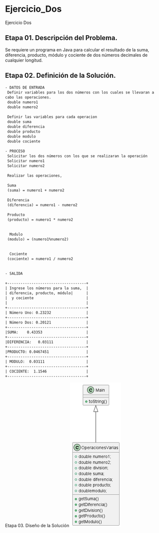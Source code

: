 # Ejercicio_Dos
Ejercicio Dos

## Etapa 01.  Descripción del Problema.
Se requiere un programa en Java para calcular el resultado de la suma, diferencia, producto, módulo y cociente de dos números decimales de cualquier longitud.

## Etapa 02. Definición de la Solución.
~~~
- DATOS DE ENTRADA
 Definir variables para los dos números con los cuales se llevaran a cabo las operaciones.
 double numero1
 double numero2
 
 Definir las variables para cada operacion
 double suma
 double diferencia
 double producto
 double modulo
 double cociente

- PROCESO
 Solicitar los dos números con los que se realizaran la operación
 Solicitar numero1
 Solicitar numero2
 
 Realizar las operaciones,
 
 Suma 
 (suma) = numero1 + numero2
 
 Diferencia
 (diferencia) = numero1 - numero2
 
 Producto 
 (producto) = numero1 * numero2
 
 
  Modulo
 (modulo) = (numero1%numero2)
 
 
  Cociente
 (cociente) = numero1 / numero2 
 

- SALIDA

+------------------------------------+   
| Ingrese los números para la suma,  |
| diferencia, producto, módulo|      |
|  y cociente                        |
|                                    |
+------------------------------------+
| Número Uno: 0.23232                |
+------------------------------------+
| Número Dos: 0.20121                |
+------------------------------------+
|SUMA:    0.43353                    |
+------------------------------------+
|DIFERENCIA:   0.03111               |
+------------------------------------+
|PRODUCTO: 0.0467451                 |
+------------------------------------+
| MODULO:  0.03111                   |
+------------------------------------+
| COCIENTE:  1.1546                  |
+------------------------------------+

~~~

Etapa 03. Diseño de la Solución
![](https://github.com/EmanuelQuirino99/Ejercicio_Operaciones_02/blob/master/Operaciones.png)
